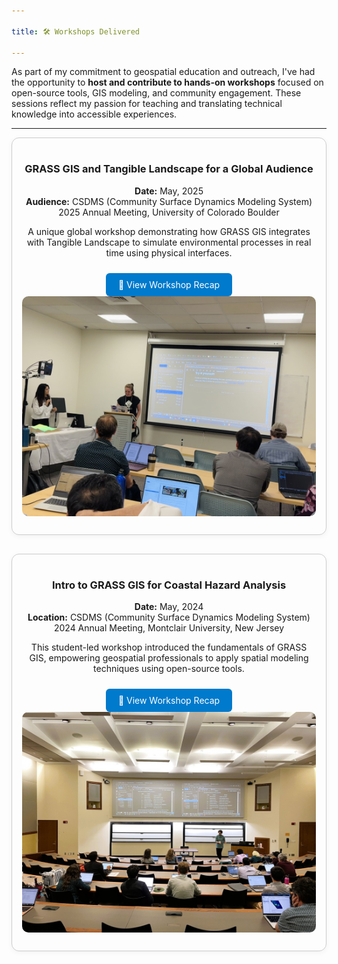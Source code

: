 ```yaml
---

title: 🛠️ Workshops Delivered

---
```


As part of my commitment to geospatial education and outreach, I've had the opportunity to **host and contribute to hands-on workshops** focused on open-source tools, GIS modeling, and community engagement. These sessions reflect my passion for teaching and translating technical knowledge into accessible experiences.

---

<div style="display: flex; flex-wrap: wrap; gap: 30px; justify-content: center;">

<!-- Workshop 1 -->
<div style="flex: 1 1 400px; max-width: 600px; border: 1px solid #ccc; border-radius: 12px; padding: 16px; box-shadow: 0 2px 8px rgba(0,0,0,0.05); text-align: center;">

  <h3>GRASS GIS and Tangible Landscape for a Global Audience</h3>
  <p><strong>Date:</strong> May, 2025  <br>
     <strong>Audience:</strong> CSDMS (Community Surface Dynamics Modeling System) 2025 Annual Meeting, University of Colorado Boulder</p>
  <p>A unique global workshop demonstrating how GRASS GIS integrates with Tangible Landscape to simulate environmental processes in real time using physical interfaces.</p>
  <a href="https://cnr.ncsu.edu/geospatial/news/2025/06/23/center-ph-d-students-engage-global-audience-with-grass-gis-and-tangible-landscape-workshop/" target="_blank" style="display:inline-block; margin-top:10px; padding:10px 20px; background-color:#007ACC; color:white; text-decoration:none; border-radius:6px;">🔗 View Workshop Recap</a>
  <img src="/assets/img/IMG_0110.jpg" alt="Tangible Landscape Workshop" style="width: 100%; border-radius: 10px; margin-bottom: 10px;">
</div>

<!-- Workshop 2 -->
<div style="flex: 1 1 400px; max-width: 600px; border: 1px solid #ccc; border-radius: 12px; padding: 16px; box-shadow: 0 2px 8px rgba(0,0,0,0.05); text-align: center;">

  <h3>Intro to GRASS GIS for Coastal Hazard Analysis</h3>
  <p><strong>Date:</strong> May, 2024  <br>
     <strong>Location:</strong> CSDMS (Community Surface Dynamics Modeling System) 2024 Annual Meeting, Montclair University, New Jersey </p>
  <p>This student-led workshop introduced the fundamentals of GRASS GIS, empowering geospatial professionals to apply spatial modeling techniques using open-source tools.</p>
  <a href="https://cnr.ncsu.edu/geospatial/news/2024/06/03/students-teach-grass-gis/" target="_blank" style="display:inline-block; margin-top:10px; padding:10px 20px; background-color:#007ACC; color:white; text-decoration:none; border-radius:6px;">🔗 View Workshop Recap</a>
  <img src="/assets/img/csdms1.jpeg" alt="GRASS GIS Workshop" style="width: 100%; border-radius: 10px; margin-bottom: 10px;">
</div>



</div>
